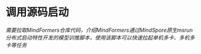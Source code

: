 # 调用源码启动

*需要拉取MindFormers仓库代码，介绍MindFormers通过MindSpore原生msrun分布式启动特性开发的模型训推脚本，使用该脚本可以快速拉起单机多卡、多机多卡等任务*